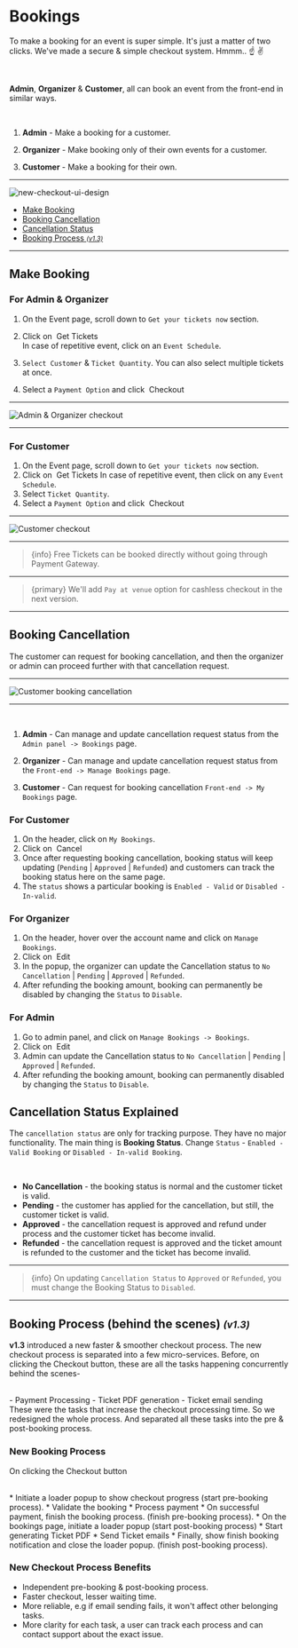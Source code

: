 # Bookings

To make a booking for an event is super simple. It's just a matter of two clicks. We've made a secure & simple checkout system. Hmmm.. ☝️ ✌️

<br>

**Admin**, **Organizer** & **Customer**, all can book an event from the front-end in similar ways.

<br>

1. **Admin** - Make a booking for a customer.

2. **Organizer** - Make booking only of their own events for a customer.

3. **Customer** - Make a booking for their own.

---

![new-checkout-ui-design](http://eventmie-pro-docs.test/images/new-checkout-ui-design.jpg "new-checkout-ui-design")



- [Make Booking](#Make-Booking)
- [Booking Cancellation](#Booking-Cancellation)
- [Cancellation Status](#Cancellation-Status)
- [Booking Process <small>*(v1.3)*</small>](#Booking-Process-behind-the-scenes)

---


<a name="Make-Booking"></a>
## Make Booking


### For Admin & Organizer

1. On the Event page, scroll down to `Get your tickets now` section. 
2. Click on &nbsp;<larecipe-button type="success" size="sm" rounded>Get Tickets</larecipe-button>
    <br>
    In case of repetitive event, click on an `Event Schedule`.
    <br>

3. `Select Customer` & `Ticket Quantity`. You can also select multiple tickets at once. 
4. Select a `Payment Option` and click &nbsp;<larecipe-button type="secondary" size="sm" rounded>Checkout</larecipe-button>

---

![Admin & Organizer checkout](http://eventmie-pro-docs.test/images/new-checkout-ui-design-admin-organizer.jpg "Admin & Organizer checkout")

---



### For Customer

1. On the Event page, scroll down to `Get your tickets now` section. 
2. Click on &nbsp;<larecipe-button type="success" size="sm" rounded>Get Tickets</larecipe-button>
    In case of repetitive event, then click on any `Event Schedule`.
3. Select `Ticket Quantity`.
4. Select a `Payment Option` and click &nbsp;<larecipe-button type="secondary" size="sm" rounded>Checkout</larecipe-button>

---

![Customer checkout](http://eventmie-pro-docs.test/images/new-checkout-ui-design-customer.jpg "Customer checkout")

---

> {info} Free Tickets can be booked directly without going through Payment Gateway.

---

> {primary} We'll add `Pay at venue` option for cashless checkout in the next version.

---



<a name="Booking-Cancellation"></a>
## Booking Cancellation

The customer can request for booking cancellation, and then the organizer or admin can proceed further with that cancellation request.

---

![Customer booking cancellation](http://eventmie-pro-docs.test/images/customer-manage-bookings.jpg "Customer booking cancellation")

---

<br>

1. **Admin** - Can manage and update cancellation request status from the `Admin panel -> Bookings` page.

2. **Organizer** - Can manage and update cancellation request status from the `Front-end -> Manage Bookings` page.

3. **Customer** - Can request for booking cancellation `Front-end -> My Bookings` page.


### For Customer

1. On the header, click on `My Bookings`.
2. Click on &nbsp;<larecipe-button type="danger" size="sm" rounded>Cancel</larecipe-button>
3. Once after requesting booking cancellation, booking status will keep updating (`Pending` | `Approved` | `Refunded`) and customers can track the booking status here on the same page. 
4. The `status` shows a particular booking is `Enabled - Valid` or `Disabled - In-valid`.  


### For Organizer

1. On the header, hover over the account name and click on `Manage Bookings`.
2. Click on &nbsp;<larecipe-button type="primary" size="sm" rounded>Edit</larecipe-button>
3. In the popup, the organizer can update the Cancellation status to `No Cancellation` | `Pending` | `Approved` | `Refunded`.
4. After refunding the booking amount, booking can permanently be disabled by changing the `Status` to `Disable`.


### For Admin

1. Go to admin panel, and click on `Manage Bookings -> Bookings`.
2. Click on &nbsp;<larecipe-button type="primary" size="sm" rounded>Edit</larecipe-button>
3. Admin can update the Cancellation status to `No Cancellation` | `Pending` | `Approved` | `Refunded`.
4. After refunding the booking amount, booking can permanently disabled by changing the `Status` to `Disable`.


<a name="Cancellation-Statuses"></a>
## Cancellation Status Explained

The `cancellation status` are only for tracking purpose. They have no major functionality. The main thing is **Booking Status**. Change `Status` - `Enabled - Valid Booking` or `Disabled - In-valid Booking`.

<br>

- **No Cancellation** - the booking status is normal and the customer ticket is valid.
- **Pending** - the customer has applied for the cancellation, but still, the customer ticket is valid.
- **Approved** - the cancellation request is approved and refund under process and the customer ticket has become invalid.
- **Refunded** - the cancellation request is approved and the ticket amount is refunded to the customer and the ticket has become invalid.

---

>{info} On updating `Cancellation Status` to `Approved` or `Refunded`, you must change the Booking Status to `Disabled`.

---


<a name="Booking-Process-behind-the-scenes"></a>
## Booking Process (behind the scenes) <small>*(v1.3)*</small>

**v1.3** introduced a new faster & smoother checkout process. The new checkout process is separated into a few micro-services. 
Before, on clicking the Checkout button, these are all the tasks happening concurrently behind the scenes-

<br>
- Payment Processing
- Ticket PDF generation
- Ticket email sending

<br>
These were the tasks that increase the checkout processing time. So we redesigned the whole process. And separated all these tasks into the pre & post-booking process.


### New Booking Process

On clicking the Checkout button

<br>
* Initiate a loader popup to show checkout progress (start pre-booking process).
* Validate the booking
* Process payment
* On successful payment, finish the booking process. (finish pre-booking process).
* On the bookings page, initiate a loader popup (start post-booking process)
* Start generating Ticket PDF
* Send Ticket emails
* Finally, show finish booking notification and close the loader popup. (finish post-booking process).

### New Checkout Process Benefits

* Independent pre-booking & post-booking process.
* Faster checkout, lesser waiting time.
* More reliable, e.g if email sending fails, it won't affect other belonging tasks.
* More clarity for each task, a user can track each process and can contact support about the exact issue.